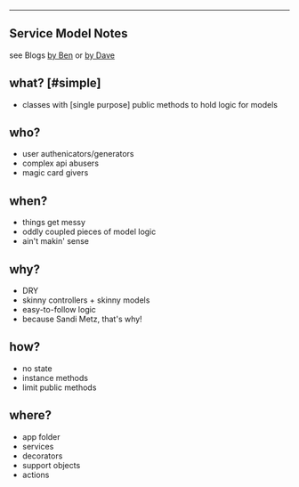 ----
## Service Model Notes 
see Blogs [by Ben](https://blog.engineyard.com/2014/keeping-your-rails-controllers-dry-with-services)
or [by Dave](http://multithreaded.stitchfix.com/blog/2015/06/02/anatomy-of-service-objects-in-rails/)

## what? [#simple] 
* classes with [single purpose] public methods to hold logic for models

## who?
* user authenicators/generators
* complex api abusers
* magic card givers

## when?
* things get messy
* oddly coupled pieces of model logic
* ain't makin' sense

## why?
* DRY
* skinny controllers + skinny models
* easy-to-follow logic
* because Sandi Metz, that's why!

## how?
* no state
* instance methods
* limit public methods

## where?
* app folder
* services
* decorators
* support objects
* actions
